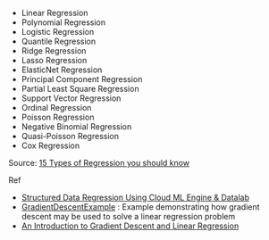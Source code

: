 


- Linear Regression
- Polynomial Regression
- Logistic Regression
- Quantile Regression
- Ridge Regression
- Lasso Regression
- ElasticNet Regression
- Principal Component Regression
- Partial Least Square Regression
- Support Vector Regression
- Ordinal Regression
- Poisson Regression
- Negative Binomial Regression
- Quasi-Poisson Regression
- Cox Regression


Source: [15 Types of Regression you should know](https://www.r-bloggers.com/15-types-of-regression-you-should-know/)


Ref

- [Structured Data Regression Using Cloud ML Engine & Datalab](https://codelabs.developers.google.com/codelabs/cloud-ml-engine-sd-regression/index.html?index=..%2F..%2Findex#0)
- [GradientDescentExample](https://github.com/mattnedrich/GradientDescentExample) : Example demonstrating how gradient descent may be used to solve a linear regression problem
- [An Introduction to Gradient Descent and Linear Regression](https://spin.atomicobject.com/2014/06/24/gradient-descent-linear-regression/)

